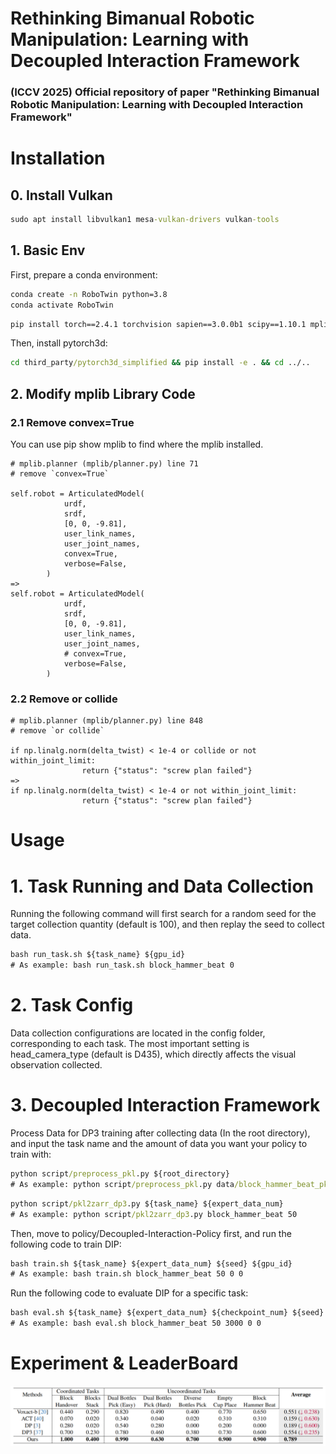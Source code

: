 # Rethinking Bimanual Robotic Manipulation: Learning with Decoupled Interaction Framework
### (ICCV 2025) Official repository of paper "Rethinking Bimanual Robotic Manipulation: Learning with Decoupled Interaction Framework"

# Installation
## 0. Install Vulkan
```cmd
sudo apt install libvulkan1 mesa-vulkan-drivers vulkan-tools
```
## 1. Basic Env
First, prepare a conda environment:
```cmd
conda create -n RoboTwin python=3.8
conda activate RoboTwin
```
```cmd
pip install torch==2.4.1 torchvision sapien==3.0.0b1 scipy==1.10.1 mplib==0.1.1 gymnasium==0.29.1 trimesh==4.4.3 open3d==0.18.0 imageio==2.34.2 pydantic zarr openai huggingface_hub==0.25.0
```
Then, install pytorch3d:
```cmd
cd third_party/pytorch3d_simplified && pip install -e . && cd ../..
```
## 2. Modify mplib Library Code
### 2.1 Remove convex=True
You can use pip show mplib to find where the mplib installed.
```
# mplib.planner (mplib/planner.py) line 71
# remove `convex=True`

self.robot = ArticulatedModel(
            urdf,
            srdf,
            [0, 0, -9.81],
            user_link_names,
            user_joint_names,
            convex=True,
            verbose=False,
        )
=> 
self.robot = ArticulatedModel(
            urdf,
            srdf,
            [0, 0, -9.81],
            user_link_names,
            user_joint_names,
            # convex=True,
            verbose=False,
        )
```
### 2.2 Remove or collide
```
# mplib.planner (mplib/planner.py) line 848
# remove `or collide`

if np.linalg.norm(delta_twist) < 1e-4 or collide or not within_joint_limit:
                return {"status": "screw plan failed"}
=>
if np.linalg.norm(delta_twist) < 1e-4 or not within_joint_limit:
                return {"status": "screw plan failed"}
```

# Usage
# 1. Task Running and Data Collection
Running the following command will first search for a random seed for the target collection quantity (default is 100), and then replay the seed to collect data.
```cmd
bash run_task.sh ${task_name} ${gpu_id}
# As example: bash run_task.sh block_hammer_beat 0
```
# 2. Task Config
Data collection configurations are located in the config folder, corresponding to each task. The most important setting is head_camera_type (default is D435), which directly affects the visual observation collected.
# 3. Decoupled Interaction Framework
Process Data for DP3 training after collecting data (In the root directory), and input the task name and the amount of data you want your policy to train with:
```cmd
python script/preprocess_pkl.py ${root_directory}
# As example: python script/preprocess_pkl.py data/block_hammer_beat_pkl/
```
```cmd
python script/pkl2zarr_dp3.py ${task_name} ${expert_data_num}
# As example: python script/pkl2zarr_dp3.py block_hammer_beat 50
```
Then, move to policy/Decoupled-Interaction-Policy first, and run the following code to train DIP:
```cmd
bash train.sh ${task_name} ${expert_data_num} ${seed} ${gpu_id}
# As example: bash train.sh block_hammer_beat 50 0 0
```
Run the following code to evaluate DIP for a specific task:
```cmd
bash eval.sh ${task_name} ${expert_data_num} ${checkpoint_num} ${seed} ${gpu_id}
# As example: bash eval.sh block_hammer_beat 50 3000 0 0
```
# Experiment & LeaderBoard
![LeaderBoard](./figure/DIF_Results.png)
